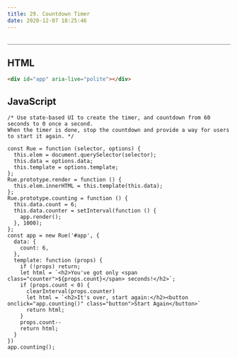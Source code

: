 ```yaml
---
title: 29. Countdown Timer
date: 2020-12-07 18:25:46
---
```


<div class="output-container">

  <style type="text/css">
    #app {
      margin-top: 20px;
    }

    .button {
        border-color: white;
        outline: none;
        border: none;
        margin-top: 5px;
        padding: 5px 10px;
        border-radius: 3px;
        font-weight: 600px;
        cursor: pointer;
      }

      .button:focus {
        border: red;
        outline: none;
        box-shadow: 0 0 3px 1px #8e45ff;
      }

      .button:active {
        color: #8e45ff;
      }

      .counter {
        color: #8e45ff;
      }
  </style>
  <div id="app" aria-live="polite"></div>
  <script>
  const duration = 6;
  const Rue = function (selector, options) {
    this.elem = document.querySelector(selector);
    this.data = options.data;
    this.template = options.template;
  };
  Rue.prototype.render = function () {
    this.elem.innerHTML = this.template(this.data);
  };
  Rue.prototype.counting = function () {
    this.data.time = 6;
    this.data.counter = setInterval(function () {
      app.render();
    }, 1000);
  };
  const app = new Rue('#app', {
    data: {
      time: duration,
    },
    template: function (props) {
      if (!props) return;
      let html = `<h2>You've got only <span class="counter">${props.time}</span> seconds!</h2>`;
      if (props.time < 0) {
        clearInterval(props.counter)
        let html = `<h2>It's over, start again:</h2><button onclick="app.counting()" class="button">Start Again</button>`
        return html;
      }
      props.time--
      return html;
    }
  })
  app.counting();
  </script>

</div>

<div class="html-container" style="border-top: .5px solid grey; margin-top: 30px;">

## HTML

```HTML
<div id="app" aria-live="polite"></div>
```

</div>
<div class="js-container">

## JavaScript

```JS
/* Use state-based UI to create the timer, and countdown from 60 seconds to 0 once a second. 
When the timer is done, stop the countdown and provide a way for users to start it again. */

const Rue = function (selector, options) {
  this.elem = document.querySelector(selector);
  this.data = options.data;
  this.template = options.template;
};
Rue.prototype.render = function () {
  this.elem.innerHTML = this.template(this.data);
};
Rue.prototype.counting = function () {
  this.data.count = 6;
  this.data.counter = setInterval(function () {
    app.render();
  }, 1000);
};
const app = new Rue('#app', {
  data: {
    count: 6,
  },
  template: function (props) {
    if (!props) return;
    let html = `<h2>You've got only <span class="counter">${props.count}</span> seconds!</h2>`;
    if (props.count < 0) {
      clearInterval(props.counter)
      let html = `<h2>It's over, start again:</h2><button onclick="app.counting()" class="button">Start Again</button>`
      return html;
    }
    props.count--
    return html;
  }
})
app.counting();
```

</div>
